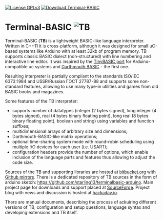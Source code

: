 [![License GPLv3](https://img.shields.io/badge/license-GPL_v3-green.svg)](http://www.gnu.org/licenses/gpl-3.0.html)
[![Download Terminal-BASIC](https://img.shields.io/sourceforge/dt/terminal-basic.svg)](https://sourceforge.net/projects/terminal-basic/files/latest/download)

# Terminal-BASIC ![TB](https://a.fsdn.com/allura/p/terminal-basic/icon?1550272878)

Terminal-BASIC (**TB**) is a lightweight BASIC-like language interpreter.  Written in C++11 it is cross-platform, although
it was designed for small uC-based systems like Arduino with at least 32kb of program memory.
TB supports classic BASIC dialect (non-structured) with line numbering and interactive line editor.
It was inspired by the [TinyBASIC port](https://github.com/BleuLlama/TinyBasicPlus) for Arduino-compatible uc systems and
[Darthmouth BASIC](https://en.wikipedia.org/wiki/Dartmouth_BASIC) - the first one.

Resulting interpreter is partially compliant to the standards ISO/IEC 6373:1984 and USSR/Russian ГОСТ 27787-88 and
supports some non-standard features, allowing to use many type-in utilities and games from old BASIC books and magazines.

Some features of the TB interpreter:

- supports number of datatypes (integer (2 bytes signed), long integer (4 bytes signed), real (4 bytes binary floating point),
long real (8 bytes binary floating point), boolean and string) using variables and function suffixes;
- multidimensional arrays of arbitrary size and dimensions;
- Darthmouth-BASIC-like matrix operations;
- optional time-sharing system mode with round-robin scheduling using multiple I/O devices for each user (i.e. USART);
- configuration headers provide the number of options, which enable inclusion of the language parts and features thus allowing
to adjust the code size.

Sources of the TB and supporting libraries are hosted at [bitbucket.org](https://bitbucket.org/terminalbasicteam/)
with  [Github mirrors](https://github.com/users/starling13/projects/1). There is a dedicated repository of TB sources in the form of arduino sketch: https://github.com/starling13/terminalbasic-arduino. Main project page for downloads and support placed
at [SourceForge](https://sourceforge.net/projects/terminal-basic/). Project blog with news and discussion is hosted at
[hackaday.io](https://hackaday.io/project/22036-terminal-basic).

There are manual documents, describing the process of ackuiring different versions of TB, configuration and setup questions, language syntax
and developing extensions and TB itself.
